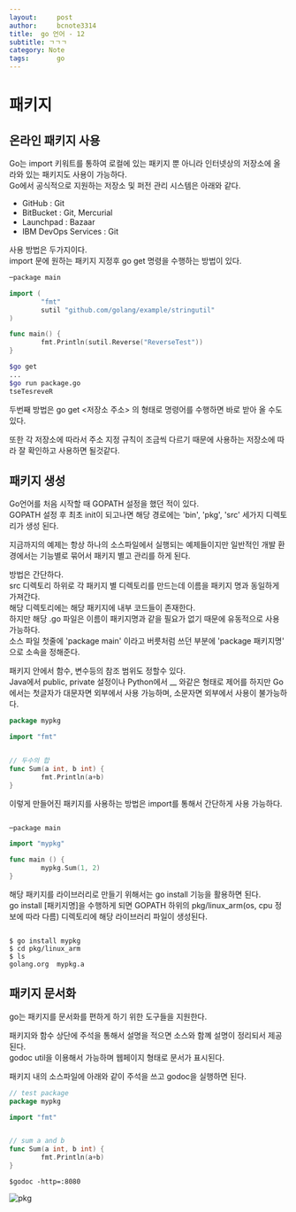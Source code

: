 ```yaml
---
layout:     post
author:     bcnote3314
title: 	go 언어 - 12
subtitle: ㄱㄱㄱ
category: Note
tags: 		go
---
```


# 패키지

## 온라인 패키지 사용

Go는 import 키워트를 통하여 로컬에 있는 패키지 뿐 아니라 인터넷상의 저장소에 올라와 있는 패키지도 사용이 가능하다.  
Go에서 공식적으로 지원하는 저장소 및 퍼전 관리 시스템은 아래와 같다.  

* GitHub : Git
* BitBucket : Git, Mercurial
* Launchpad : Bazaar
* IBM DevOps Services : Git

사용 방법은 두가지이다.  
import 문에 원하는 패키지 지정후 go get 명령을 수행하는 방법이 있다.

```go
─package main

import (
        "fmt"
        sutil "github.com/golang/example/stringutil"
)

func main() {
        fmt.Println(sutil.Reverse("ReverseTest"))
}

```

```bash
$go get
...
$go run package.go
tseTesreveR
```

두번째 방법은 go get <저장소 주소> 의 형태로 명령어를 수행하면 바로 받아 올 수도 있다.  

또한 각 저장소에 따라서 주소 지정 규칙이 조금씩 다르기 때문에 사용하는 저장소에 따라 잘 확인하고 사용하면 될것같다.  


## 패키지 생성

Go언어를 처음 시작할 때 GOPATH  설정을 했던 적이 있다.  
GOPATH 설정 후 최초 init이 되고나면 해당 경로에는 'bin', 'pkg', 'src' 세가지 디렉토리가 생성 된다.  

지금까지의 예제는 항상 하나의 소스파일에서 실행되는 예제들이지만 일반적인 개발 환경에서는 기능별로 묶어서 패키지 별고 관리를 하게 된다.  

방법은 간단하다.  
src 디렉토리 하위로 각 패키지 별 디렉토리를 만드는데 이름을 패키지 명과 동일하게 가져간다.  
해당 디렉토리에는 해당 패키지에 내부 코드들이 존재한다.  
하지만 해당 .go 파일은 이름이 패키지명과 같을 필요가 없기 때문에 유동적으로 사용 가능하다.  
소스 파일 첫줄에 'package main' 이라고 버릇처럼 쓰던 부분에 'package 패키지명' 으로 소속을 정해준다.  

패키지 안에서 함수, 변수등의 참조 범위도 정할수 있다.  
Java에서 public, private 설정이나 Python에서 __ 와같은 형태로 제어를 하지만 Go에서는 첫글자가 대문자면 외부에서 사용 가능하며, 소문자면 외부에서 사용이 불가능하다.  

```go
package mypkg

import "fmt"


// 두수의 합
func Sum(a int, b int) {
        fmt.Println(a+b)
}
```

이렇게 만들어진 패키지를 사용하는 방법은 import를 통해서 간단하게 사용 가능하다.  

```go

─package main

import "mypkg"

func main () {
        mypkg.Sum(1, 2)
}

```

해당 패키지를 라이브러리로 만들기 위해서는 go install 기능을 활용하면 된다.  
go install [패키지명]을 수행하게 되면 GOPATH 하위의 pkg/linux_arm(os, cpu 정보에 따라 다름)  디렉토리에 해당 라이브러리 파일이 생성된다.  
```shell

$ go install mypkg
$ cd pkg/linux_arm
$ ls
golang.org  mypkg.a
```

## 패키지 문서화

go는 패키지를 문서화를 편하게 하기 위한 도구들을 지원한다.  

패키지와 함수 상단에 주석을 통해서 설명을 적으면 소스와 함꼐 설명이 정리되서 제공된다.  
godoc util을 이용해서 가능하며 웹페이지 형태로 문서가 표시된다. 

패키지 내의 소스파일에 아래와 같이 주석을 쓰고 godoc을 실행하면 된다.  

```go
// test package
package mypkg

import "fmt"


// sum a and b
func Sum(a int, b int) {
        fmt.Println(a+b)
}

```


```shell
$godoc -http=:8080

```


![pkg](http://drive.google.com/uc?export=view&id=1GRfWzTIYiMpMZKWwlQDjXKBZh1q76pqT)